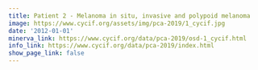 ```yaml
---
title: Patient 2 - Melanoma in situ, invasive and polypoid melanoma
image: https://www.cycif.org/assets/img/pca-2019/1_cycif.jpg
date: '2012-01-01'
minerva_link: https://www.cycif.org/data/pca-2019/osd-1_cycif.html
info_link: https://www.cycif.org/data/pca-2019/index.html
show_page_link: false
---
```

